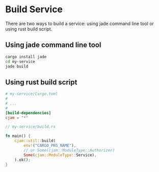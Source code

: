 # Build Service

There are two ways to build a service: using jade command line tool or using rust build script.

## Using jade command line tool

```bash
cargo install jade
cd my-service
jade build
```

## Using rust build script

```toml
# my-service/Cargo.toml
#
# ...
#
[build-dependencies]
cjam = "*"
```

```rust
// my-service/build.rs

fn main() {
    cjam::util::build(
        env!("CARGO_PKG_NAME"),
        // or Some(cjam::ModuleType::Authorizer)
        Some(cjam::ModuleType::Service),
    ).ok();
}
```
